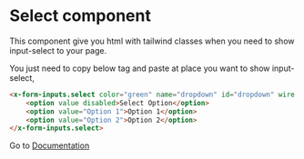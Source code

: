 # Select component
This component give you html with tailwind classes when you need to show input-select to your page.


You just need to copy below tag and paste at place you want to show input-select,

```html
<x-form-inputs.select color="green" name="dropdown" id="dropdown" wire:model="dropdown">
    <option value disabled>Select Option</option>
    <option value="Option 1">Option 1</option>
    <option value="Option 2">Option 2</option>
</x-form-inputs.select>
```

Go to [Documentation](../README.md)